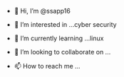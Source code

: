 - 👋 Hi, I’m @ssapp16
- 👀 I’m interested in ...cyber security

- 🌱 I’m currently learning ...linux
- 💞️ I’m looking to collaborate on ...
- 📫 How to reach me ...

<!---
ssapp16/ssapp16 is a ✨ special ✨ repository because its `README.md` (this file) appears on your GitHub profile.
You can click the Preview link to take a look at your changes.
--->
